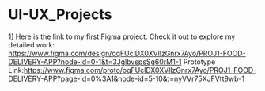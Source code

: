 # UI-UX_Projects
1]  Here is the link to my first Figma project. Check it out to explore my detailed work:
    https://www.figma.com/design/oqFUclDX0XVllzGnrx7Ayo/PROJ1-FOOD-DELIVERY-APP?node-id=0-1&t=3JglbvspsSg60rM1-1
    Prototype Link:https://www.figma.com/proto/oqFUclDX0XVllzGnrx7Ayo/PROJ1-FOOD-DELIVERY-APP?page-id=0%3A1&node-id=5-10&t=nyVVr75XJFVtt9wb-1

